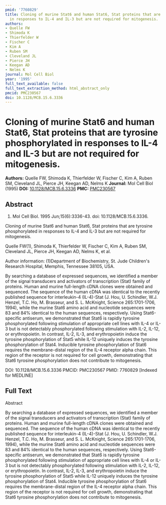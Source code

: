 ```yaml
---
pmid: '7760829'
title: Cloning of murine Stat6 and human Stat6, Stat proteins that are tyrosine phosphorylated
  in responses to IL-4 and IL-3 but are not required for mitogenesis.
authors:
- Quelle FW
- Shimoda K
- Thierfelder W
- Fischer C
- Kim A
- Ruben SM
- Cleveland JL
- Pierce JH
- Keegan AD
- Nelms K
journal: Mol Cell Biol
year: '1995'
full_text_available: false
full_text_extraction_method: html_abstract_only
pmcid: PMC230567
doi: 10.1128/MCB.15.6.3336
---
```


# Cloning of murine Stat6 and human Stat6, Stat proteins that are tyrosine phosphorylated in responses to IL-4 and IL-3 but are not required for mitogenesis.
**Authors:** Quelle FW, Shimoda K, Thierfelder W, Fischer C, Kim A, Ruben SM, Cleveland JL, Pierce JH, Keegan AD, Nelms K
**Journal:** Mol Cell Biol (1995)
**DOI:** [10.1128/MCB.15.6.3336](https://doi.org/10.1128/MCB.15.6.3336)
**PMC:** [PMC230567](https://www.ncbi.nlm.nih.gov/pmc/articles/PMC230567/)

## Abstract

1. Mol Cell Biol. 1995 Jun;15(6):3336-43. doi: 10.1128/MCB.15.6.3336.

Cloning of murine Stat6 and human Stat6, Stat proteins that are tyrosine 
phosphorylated in responses to IL-4 and IL-3 but are not required for 
mitogenesis.

Quelle FW(1), Shimoda K, Thierfelder W, Fischer C, Kim A, Ruben SM, Cleveland 
JL, Pierce JH, Keegan AD, Nelms K, et al.

Author information:
(1)Department of Biochemistry, St. Jude Children's Research Hospital, Memphis, 
Tennessee 38105, USA.

By searching a database of expressed sequences, we identified a member of the 
signal transducers and activators of transcription (Stat) family of proteins. 
Human and murine full-length cDNA clones were obtained and sequenced. The 
sequence of the human cDNA was identical to the recently published sequence for 
interleukin-4 (IL-4)-Stat (J. Hou, U. Schindler, W.J. Henzel, T.C. Ho, M. 
Brasseur, and S. L. McKnight, Science 265:1701-1706, 1994), while the murine 
Stat6 amino acid and nucleotide sequences were 83 and 84% identical to the human 
sequences, respectively. Using Stat6-specific antiserum, we demonstrated that 
Stat6 is rapidly tyrosine phosphorylated following stimulation of appropriate 
cell lines with IL-4 or IL-3 but is not detectably phosphorylated following 
stimulation with IL-2, IL-12, or erythropoietin. In contrast, IL-2, IL-3, and 
erythropoietin induce the tyrosine phosphorylation of Stat5 while IL-12 uniquely 
induces the tyrosine phosphorylation of Stat4. Inducible tyrosine 
phosphorylation of Stat6 requires the membrane-distal region of the IL-4 
receptor alpha chain. This region of the receptor is not required for cell 
growth, demonstrating that Stat6 tyrosine phosphorylation does not contribute to 
mitogenesis.

DOI: 10.1128/MCB.15.6.3336
PMCID: PMC230567
PMID: 7760829 [Indexed for MEDLINE]

## Full Text

Abstract

By searching a database of expressed sequences, we identified a member of the signal transducers and activators of transcription (Stat) family of proteins. Human and murine full-length cDNA clones were obtained and sequenced. The sequence of the human cDNA was identical to the recently published sequence for interleukin-4 (IL-4)-Stat (J. Hou, U. Schindler, W.J. Henzel, T.C. Ho, M. Brasseur, and S. L. McKnight, Science 265:1701-1706, 1994), while the murine Stat6 amino acid and nucleotide sequences were 83 and 84% identical to the human sequences, respectively. Using Stat6-specific antiserum, we demonstrated that Stat6 is rapidly tyrosine phosphorylated following stimulation of appropriate cell lines with IL-4 or IL-3 but is not detectably phosphorylated following stimulation with IL-2, IL-12, or erythropoietin. In contrast, IL-2, IL-3, and erythropoietin induce the tyrosine phosphorylation of Stat5 while IL-12 uniquely induces the tyrosine phosphorylation of Stat4. Inducible tyrosine phosphorylation of Stat6 requires the membrane-distal region of the IL-4 receptor alpha chain. This region of the receptor is not required for cell growth, demonstrating that Stat6 tyrosine phosphorylation does not contribute to mitogenesis.
